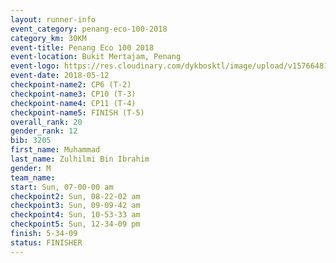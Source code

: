 ```yaml
--- 
layout: runner-info 
event_category: penang-eco-100-2018 
category_km: 30KM 
event-title: Penang Eco 100 2018 
event-location: Bukit Mertajam, Penang 
event-logo: https://res.cloudinary.com/dykbosktl/image/upload/v1576648106/Logo/Logo_lovxhg.jpg 
event-date: 2018-05-12 
checkpoint-name2: CP6 (T-2) 
checkpoint-name3: CP10 (T-3) 
checkpoint-name4: CP11 (T-4) 
checkpoint-name5: FINISH (T-5) 
overall_rank: 20
gender_rank: 12
bib: 3205
first_name: Muhammad
last_name: Zulhilmi Bin Ibrahim
gender: M
team_name: 
start: Sun, 07-00-00 am
checkpoint2: Sun, 08-22-02 am
checkpoint3: Sun, 09-09-42 am
checkpoint4: Sun, 10-53-33 am
checkpoint5: Sun, 12-34-09 pm
finish: 5-34-09
status: FINISHER
--- 
```

